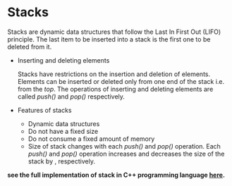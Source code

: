 # Stacks 

Stacks are dynamic data structures that follow the Last In First Out (LIFO) principle. The last item to be inserted into a stack is the first one to be deleted from it. 

- Inserting and deleting elements

	Stacks have restrictions on the insertion and deletion of elements. Elements can be inserted or deleted only from one end of the stack i.e. from the *top*. The operations of inserting and deleting elements are called *push()* and *pop()* respectively. 

- Features of stacks

	- Dynamic data structures
	- Do not have a fixed size
	- Do not consume a fixed amount of memory
	- Size of stack changes with each *push()* and *pop()* operation. Each *push()* and *pop()* operation increases and decreases the size of the stack by , respectively.
	

**see the full implementation of stack in C++ programming language [here](https://github.com/jainayu/Data-Structures/blob/master/Stacks/stack.cpp).**


